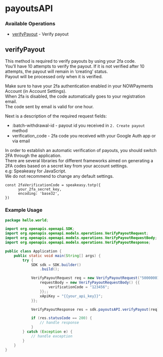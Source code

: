 # payoutsAPI

### Available Operations

* [verifyPayout](#verifypayout) - Verify payout

## verifyPayout

This method is required to verify payouts by using your 2fa code.  
You’ll have 10 attempts to verify the payout. If it is not verified after 10 attempts, the payout will remain in ‘creating’ status.  
Payout will be processed only when it is verified.

Make sure to have your 2fa authentication enabled in your NOWPayments Account (in Account Settings).  
When 2fa is disabled, the code automatically goes to your registration email.  
The code sent by email is valid for one hour.

Next is a description of the required request fields:

- :batch-withdrawal-id - payout id you received in `2. Create payout` method
- verification_code - 2fa code you received with your Google Auth app or via email
    

In order to establish an automatic verification of payouts, you should switch 2FA through the application.  
There are several libraries for different frameworks aimed on generating a 2FA codes based on a secret key from your account settings.  
e.g: Speakeasy for JavaScript.  
We do not recommend to change any default settings.  

```
const 2faVerificationCode = speakeasy.totp({
      your_2fa_secret_key,
      encoding: 'base32',
})
```

### Example Usage

```java
package hello.world;

import org.openapis.openapi.SDK;
import org.openapis.openapi.models.operations.VerifyPayoutRequest;
import org.openapis.openapi.models.operations.VerifyPayoutRequestBody;
import org.openapis.openapi.models.operations.VerifyPayoutResponse;

public class Application {
    public static void main(String[] args) {
        try {
            SDK sdk = SDK.builder()
                .build();

            VerifyPayoutRequest req = new VerifyPayoutRequest("5000000191") {{
                requestBody = new VerifyPayoutRequestBody() {{
                    verificationCode = "123456";
                }};;
                xApiKey = "{{your_api_key}}";
            }};            

            VerifyPayoutResponse res = sdk.payoutsAPI.verifyPayout(req);

            if (res.statusCode == 200) {
                // handle response
            }
        } catch (Exception e) {
            // handle exception
        }
    }
}
```
